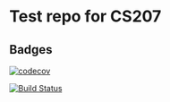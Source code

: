 # Test repo for CS207

## Badges
[![codecov](https://codecov.io/gh/csiviy/cs207test/branch/master/graph/badge.svg)](https://codecov.io/gh/csiviy/cs207test)

[![Build Status](https://travis-ci.org/csiviy/cs207test.svg?branch=master)](https://travis-ci.org/csiviy/cs207test)